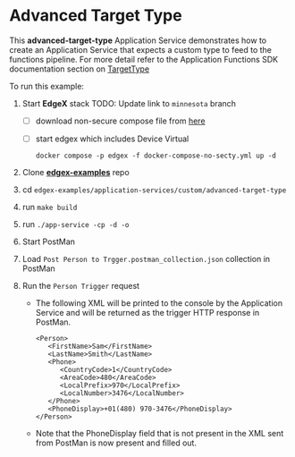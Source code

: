 # Advanced Target Type  

This **advanced-target-type** Application Service demonstrates how to create an Application Service that expects a custom type to feed to the functions pipeline. For more detail refer to the Application Functions SDK documentation section on [TargetType](https://docs.edgexfoundry.org/latest/microservices/application/AdvancedTopics/#target-type)

To run this example:

1. Start **EdgeX** stack
   TODO: Update link to `minnesota` branch
    - [ ] download non-secure compose file from [here](https://github.com/edgexfoundry/edgex-compose/blob/main/docker-compose-no-secty.yml)

    - [ ] start edgex which includes Device Virtual

        ```
        docker compose -p edgex -f docker-compose-no-secty.yml up -d
        ```

1.  Clone **[edgex-examples](https://github.com/edgexfoundry/edgex-examples)** repo

2. cd `edgex-examples/application-services/custom/advanced-target-type`

3. run `make build`

4. run `./app-service -cp -d -o`

5. Start PostMan

6. Load `Post Person to Trgger.postman_collection.json` collection in PostMan

7. Run the `Person Trigger` request

   - The following XML will be printed to the console by the Application Service and will be returned as the trigger HTTP response in PostMan.

     ```
     <Person>
        <FirstName>Sam</FirstName>
        <LastName>Smith</LastName>
        <Phone>
           <CountryCode>1</CountryCode>
           <AreaCode>480</AreaCode>
           <LocalPrefix>970</LocalPrefix>
           <LocalNumber>3476</LocalNumber>
        </Phone>
        <PhoneDisplay>+01(480) 970-3476</PhoneDisplay>
     </Person>
     ```

   - Note that the PhoneDisplay field that is not present in the XML sent from PostMan is now present and filled out.

